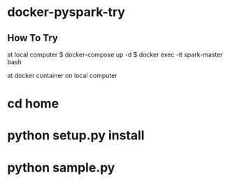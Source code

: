 # docker-pyspark-try
## How To Try
at local computer
$ docker-compose up -d
$ docker exec -it spark-master bash

at docker container on local computer
# cd home
# python setup.py install
# python sample.py
